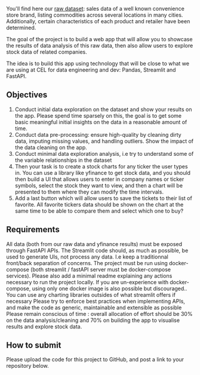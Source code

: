 You'll find here our [raw dataset](https://github.com/SIMCEL/ai-ml-challenge/blob/main/simcel-6pk70-1jk5iqdp-train_v9rqX0R.csv): sales data of a well known convenience store brand, listing commodities across several locations in many cities. Additionally, certain characteristics of each product and retailer have been determined.

The goal of the project is to build a web app that will allow you to showcase the results of data analysis of this raw data, then also allow users to explore stock data of related companies.

The idea is to build this app using technology that will be close to what we are using at CEL for data engineering and dev: Pandas, Streamlit and FastAPI.

## Objectives
1. Conduct initial data exploration on the dataset and show your results on the app. Please spend time sparsely on this, the goal is to get some basic meaningful initial insights on the data in a reasonable amount of time.
2. Conduct data pre-processing: ensure high-quality by cleaning dirty data, imputing missing values, and handling outliers. Show the impact of the data cleaning on the app.
3. Conduct minimal data exploration analysis, i.e try to understand some of the variable relationships in the dataset
4. Then your task is to create a stock charts for any ticker the user types in. You can use a library like yfinance to get stock data, and you should then build a UI that allows users to enter in company names or ticker symbols, select the stock they want to view, and then a chart will be presented to them where they can modify the time intervals.
5. Add a last button which will allow users to save the tickets to their list of favorite. All favorite tickers data should be shown on the chart at the same time to be able to compare them and select which one to buy?

## Requirements

All data (both from our raw data and yfinance results) must be exposed through FastAPI APIs. The Streamlit code should, as much as possible, be used to generate UIs, not process any data. I.e keep a traditionnal front/back separation of concerns.
The project must be run using docker-compose (both streamlit / fastAPI server must be docker-compose services). Please also add a minimal readme explaining any actions necessary to run the project locally. If you are un-experience with docker-compose, using only one docker image is also possible but discouraged..
You can use any charting libraries outsides of what streamlit offers if necessary
Please try to enforce best practices when implementing APIs, and make the code as generic, maintainable and extensible as possible
Please remain conscious of time : overall allocation of effort should be 30% on the data analysis/cleaning and 70% on building the app to visualise results and explore stock data.

## How to submit
Please upload the code for this project to GitHub, and post a link to your repository below.
